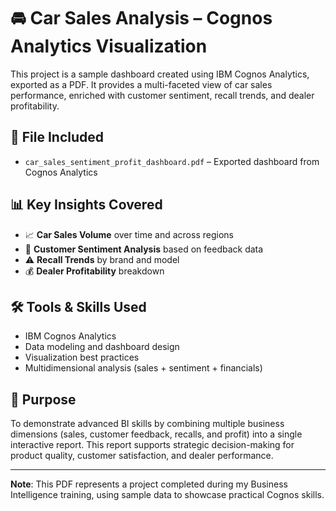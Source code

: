 # 🚘 Car Sales Analysis – Cognos Analytics Visualization

This project is a sample dashboard created using IBM Cognos Analytics, exported as a PDF. It provides a multi-faceted view of car sales performance, enriched with customer sentiment, recall trends, and dealer profitability.

## 📄 File Included
- `car_sales_sentiment_profit_dashboard.pdf` – Exported dashboard from Cognos Analytics

## 📊 Key Insights Covered
- 📈 **Car Sales Volume** over time and across regions
- 💬 **Customer Sentiment Analysis** based on feedback data
- ⚠️ **Recall Trends** by brand and model
- 💰 **Dealer Profitability** breakdown

## 🛠 Tools & Skills Used
- IBM Cognos Analytics
- Data modeling and dashboard design
- Visualization best practices
- Multidimensional analysis (sales + sentiment + financials)

## 🎯 Purpose
To demonstrate advanced BI skills by combining multiple business dimensions (sales, customer feedback, recalls, and profit) into a single interactive report. This report supports strategic decision-making for product quality, customer satisfaction, and dealer performance.

---

**Note**: This PDF represents a project completed during my Business Intelligence training, using sample data to showcase practical Cognos skills.


